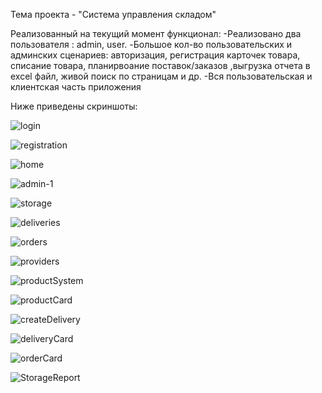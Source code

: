 Тема проекта - "Система управления складом"

Реализованный на текущий момент функционал:
-Реализовано два пользователя : admin, user.
-Большое кол-во пользовательских и админских сценариев: авторизация, регистрация карточек товара, списание товара, планирвоание поставок/заказов ,выгрузка отчета в excel файл, живой поиск по страницам и др.
-Вся пользовательская и клиентская часть приложения

Ниже приведены скриншоты:

![login](https://github.com/DMITRYSHVED/WarehouseManager/assets/115586965/fae4e2e6-f12c-4369-90b8-5360ee45240b)


![registration](https://github.com/DMITRYSHVED/WarehouseManager/assets/115586965/731a3e30-3d16-46e4-b20c-052ab6ef312d)


![home](https://github.com/DMITRYSHVED/WarehouseManager/assets/115586965/7e860790-dfb6-49b4-a1cd-3430fb300402)


![admin-1](https://github.com/DMITRYSHVED/WarehouseManager/assets/115586965/a865b537-d6fa-4678-91ba-5eb3bd8c1b0e)


![storage](https://github.com/DMITRYSHVED/WarehouseManager/assets/115586965/18d7503f-8fff-4e8c-906f-14f761600a3d)


![deliveries](https://github.com/DMITRYSHVED/WarehouseManager/assets/115586965/d4622140-8402-4104-a600-b656f9da12ab)


![orders](https://github.com/DMITRYSHVED/WarehouseManager/assets/115586965/5d93ac59-b3d0-4a99-a84a-68f576d78daa)


![providers](https://github.com/DMITRYSHVED/WarehouseManager/assets/115586965/067f5e93-ff15-474b-bbb8-30fadfe1f5e9)


![productSystem](https://github.com/DMITRYSHVED/WarehouseManager/assets/115586965/a85a220c-148e-497c-bed9-10f48a1abd24)


![productCard](https://github.com/DMITRYSHVED/WarehouseManager/assets/115586965/4f088eeb-41c9-4e95-8e52-b0784e07a35b)


![createDelivery](https://github.com/DMITRYSHVED/WarehouseManager/assets/115586965/a8c6d32d-5c73-418e-9209-c97db37c686c)


![deliveryCard](https://github.com/DMITRYSHVED/WarehouseManager/assets/115586965/3e305648-0539-4b4a-810c-2669997e5e2c)


![orderCard](https://github.com/DMITRYSHVED/WarehouseManager/assets/115586965/d7102883-9ea7-4db2-96b4-70656cbacc8b)


![StorageReport](https://github.com/DMITRYSHVED/WarehouseManager/assets/115586965/b117b086-22ed-4ee8-bfaf-c41caa84c00f)















